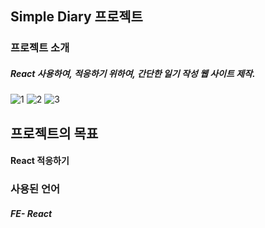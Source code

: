 ## Simple Diary 프로젝트
### 프로젝트 소개
##### React 사용하여, 적응하기 위하여, 간단한 일기 작성 웹 사이트 제작.
<U></U>
![1](https://github.com/rlaxodn322/SimpleDiary/assets/133329997/cfc2ea63-bc9e-441c-8aba-9d502f336654)
![2](https://github.com/rlaxodn322/SimpleDiary/assets/133329997/dec36982-8ee3-4faf-a34c-0c328aeff474)
![3](https://github.com/rlaxodn322/SimpleDiary/assets/133329997/126d4895-4daa-435c-a1e0-7d3c209a0e1f)

## 프로젝트의 목표
#### React 적응하기

### 사용된 언어
##### FE- React
